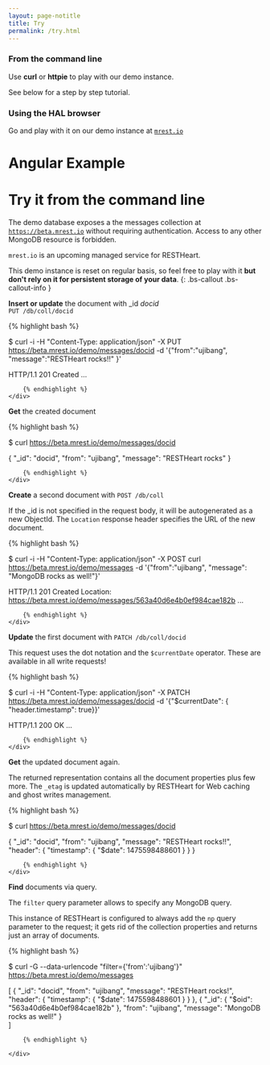 ```yaml
---
layout: page-notitle
title: Try
permalink: /try.html
---
```


<section class="slice pt-4" id="questions">
    <div class="container">
        <div class="row">
            <article class="col-lg-6">
                <section>
                    <h3 class="text-center mb-4">From the command line</h3>
                    <p>Use <strong>curl</strong> or <strong>httpie</strong> to play with our demo instance.</p>
                    <p>See below for a step by step tutorial.</p>
                </section>
            </article>
            <article class="col-lg-6">
                <section>
                    <h3 class="text-center mb-4">Using the HAL browser</h3>
                    <p>Go and play with it on our demo instance at <a href="https://beta.mrest.io/browser/#/demo/messages?hal=f" target="_blank"><code>mrest.io</code></a></p>
                </section>
            </article>
        </div>
    </div>
</section>

# Angular Example



<div id="demo"></div>

<script type="text/javascript">
StackBlitzSDK.embedProjectId('demo', 'restheart-ng-demo', {
  openFile: 'src/app/service.ts',
  view: 'preview',
  width: "100%",
  height: "600px",
  hideNavigation: true,
  forceEmbedLayout: true
});
</script>

# Try it from the command line

The demo database exposes a the messages collection at <a href="https://beta.mrest.io/browser/#/demo/messages?hal=f"><code>https://beta.mrest.io</code></a> without requiring authentication. Access to any other MongoDB resource is forbidden.

<code>mrest.io</code> is an upcoming managed service for RESTHeart.

This demo instance is reset on regular basis, so feel free to play with it <b>but don't rely on it for persistent storage of your data</b>.
{: .bs-callout .bs-callout-info }

<div class="row mt-3">
    <div class="col-lg-3 pt-2">
        <p><strong>Insert or update</strong> the document with _id <i>docid</i><br />
        <code>PUT /db/coll/docid</code></p>
    </div>
    <div class="col-lg-9">
        {% highlight bash %}

$ curl -i -H "Content-Type: application/json" -X PUT https://beta.mrest.io/demo/messages/docid -d '{"from":"ujibang", "message":"RESTHeart rocks!!" }'

HTTP/1.1 201 Created
...

        {% endhighlight %}
    </div>
</div>

<div class="row mt-3">
    <div class="col-lg-3 pt-2">
        <p><strong>Get</strong> the created document</p>
    </div>
    <div class="col-lg-9">
        {% highlight bash %}

$ curl https://beta.mrest.io/demo/messages/docid

{
	"_id": "docid",
	"from": "ujibang",
	"message": "RESTHeart rocks"
}

        {% endhighlight %}
    </div>
</div>

<div class="row mt-3">
    <div class="col-lg-3 pt-2">
        <p><strong>Create</strong> a second document with <code>POST /db/coll</code></p>
        <p>If the _id is not specified in the request body, it will be autogenerated as a new ObjectId. The <code>Location</code> response header specifies the URL of the new document.</p>
    </div>
    <div class="col-lg-9">
        {% highlight bash %}

$ curl -i -H "Content-Type: application/json" -X POST curl https://beta.mrest.io/demo/messages -d '{"from":"ujibang", "message": "MongoDB rocks as well!"}'

HTTP/1.1 201 Created
Location: https://beta.mrest.io/demo/messages/563a40d6e4b0ef984cae182b
...

        {% endhighlight %}
    </div>
</div>

<div class="row mt-3">
    <div class="col-lg-3 pt-2">
        <p><strong>Update</strong> the first document with <code>PATCH /db/coll/docid</code></p>
        <p>This request uses the dot notation and the <code>$currentDate</code> operator. These are available in all write requests!</p>
    </div>
    <div class="col-lg-9">
        {% highlight bash %}

$ curl -i -H "Content-Type: application/json" -X PATCH https://beta.mrest.io/demo/messages/docid -d '{"$currentDate": { "header.timestamp": true}}'

HTTP/1.1 200 OK
...

        {% endhighlight %}
    </div>
</div>

<div class="row mt-3">
    <div class="col-lg-3 pt-2">
        <p><strong>Get</strong> the updated document again.</p>
        <p>The returned representation contains all the document properties plus few more. The <code>_etag</code> is updated automatically by RESTHeart for Web caching and ghost writes management.</p>
    </div>
    <div class="col-lg-9">
        {% highlight bash %}

$ curl https://beta.mrest.io/demo/messages/docid

{
	"_id": "docid",
	"from": "ujibang",
	"message": "RESTHeart rocks!!",
	"header": {
		"timestamp": {
			"$date": 1475598488601
		}
	}
}

        {% endhighlight %}
    </div>
</div>

<div class="row mt-3">
    <div class="col-lg-3 pt-2">
        <p><strong>Find</strong> documents via query.</p>
        <p>The <code>filter</code> query parameter allows to specify any MongoDB query.</p>
        <p>This instance of RESTHeart is configured to always add the <code>np</code> query parameter to the request; it gets rid of the collection properties and 
        returns just an array of documents.</p>
    </div>
    <div class="col-lg-9">
        {% highlight bash %}

$ curl -G --data-urlencode "filter={'from':'ujibang'}" https://beta.mrest.io/demo/messages

[   {
		"_id": "docid",
		"from": "ujibang",
		"message": "RESTHeart rocks!",
		"header": {
			"timestamp": {
				"$date": 1475598488601
			}
		}
	}, {
		"_id": {
			"$oid": "563a40d6e4b0ef984cae182b"
		},
		"from": "ujibang",
		"message": "MongoDB rocks as well!"
	}    
]

        {% endhighlight %}

    </div>
</div>